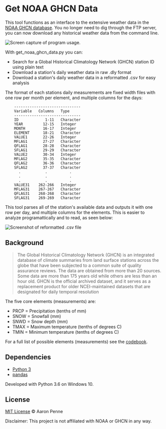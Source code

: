 Get NOAA GHCN Data
==================

This tool functions as an interface to the extensive weather data in the [NOAA GHCN database](https://www.ncdc.noaa.gov/data-access/land-based-station-data/land-based-datasets/global-historical-climatology-network-ghcn). You no longer need to dig through the FTP server, you can now download any historical weather data from the command line.

![Screen capture of program usage.](https://github.com/aaronpenne/get_noaa_ghcn_data/blob/master/screenshots/usage.gif)

With get_noaa_ghcn_data.py you can:
- Search for a Global Historical Climatology Network (GHCN) station ID using plain text
- Download a station's daily weather data in raw .dly format
- Download a station's daily weather data in a reformatted .csv for easy analysis

The format of each stations daily measurements are fixed width files with one row per month per element, and multiple columns for the days:

```
    ------------------------------
    Variable   Columns   Type
    ------------------------------
    ID            1-11   Character
    YEAR         12-15   Integer
    MONTH        16-17   Integer
    ELEMENT      18-21   Character
    VALUE1       22-26   Integer
    MFLAG1       27-27   Character
    QFLAG1       28-28   Character
    SFLAG1       29-29   Character
    VALUE2       30-34   Integer
    MFLAG2       35-35   Character
    QFLAG2       36-36   Character
    SFLAG2       37-37   Character
      .           .          .
      .           .          .
      .           .          .
    VALUE31    262-266   Integer
    MFLAG31    267-267   Character
    QFLAG31    268-268   Character
    SFLAG31    269-269   Character
```

This tool parses all of the station's available data and outputs it with one row per day, and multiple columns for the elements. This is easier to analyze programattically and to read, as seen below: 

![Screenshot of reformatted .csv file](https://github.com/aaronpenne/get_noaa_ghcn_data/blob/master/screenshots/csv.png)


Background
----------

> The Global Historical Climatology Network (GHCN) is an integrated database of climate summaries from land surface stations across the globe that have been subjected to a common suite of quality assurance reviews. The data are obtained from more than 20 sources. Some data are more than 175 years old while others are less than an hour old. GHCN is the official archived dataset, and it serves as a replacement product for older NCEI-maintained datasets that are designated for daily temporal resolution

The five core elements (measurements) are:
- PRCP = Precipitation (tenths of mm)
- SNOW = Snowfall (mm)
- SNWD = Snow depth (mm)
- TMAX = Maximum temperature (tenths of degrees C)
- TMIN = Minimum temperature (tenths of degrees C)

For a full list of possible elements (measurements) see the [codebook](https://www1.ncdc.noaa.gov/pub/data/ghcn/daily/readme.txt).


Dependencies
------------
- [Python 3](https://www.python.org/)
- [pandas](https://github.com/pandas-dev/pandas)

Developed with Python 3.6 on Windows 10. 


License
-------
[MIT License](https://github.com/aaronpenne/get_noaa_ghcn_data/blob/master/LICENSE.md) © Aaron Penne

Disclaimer: This project is not affiliated with NOAA or GHCN in any way.
